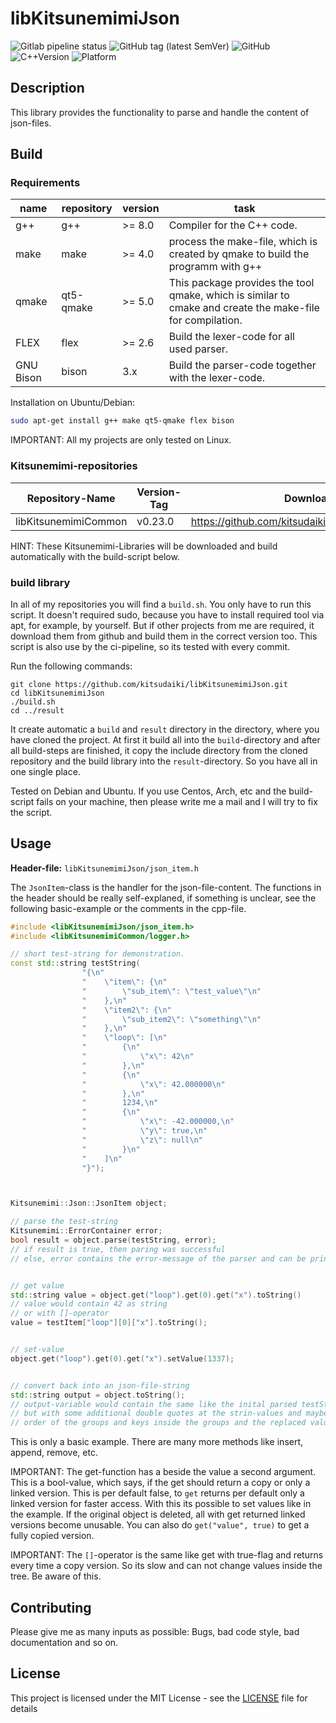 # libKitsunemimiJson

![Gitlab pipeline status](https://img.shields.io/gitlab/pipeline/kitsudaiki/libKitsunemimiJson?label=build%20and%20test&style=flat-square)
![GitHub tag (latest SemVer)](https://img.shields.io/github/v/tag/kitsudaiki/libKitsunemimiJson?label=version&style=flat-square)
![GitHub](https://img.shields.io/github/license/kitsudaiki/libKitsunemimiJson?style=flat-square)
![C++Version](https://img.shields.io/badge/c%2B%2B-17-blue?style=flat-square)
![Platform](https://img.shields.io/badge/platform-Linux--x64-lightgrey?style=flat-square)

## Description

This library provides the functionality to parse and handle the content of json-files. 

## Build

### Requirements

name | repository | version | task
--- | --- | --- | ---
g++ | g++ | >= 8.0 | Compiler for the C++ code.
make | make | >= 4.0 | process the make-file, which is created by qmake to build the programm with g++
qmake | qt5-qmake | >= 5.0 | This package provides the tool qmake, which is similar to cmake and create the make-file for compilation.
FLEX | flex | >= 2.6 | Build the lexer-code for all used parser.
GNU Bison | bison | 3.x | Build the parser-code together with the lexer-code.

Installation on Ubuntu/Debian:

```bash
sudo apt-get install g++ make qt5-qmake flex bison
```

IMPORTANT: All my projects are only tested on Linux. 

### Kitsunemimi-repositories

Repository-Name | Version-Tag | Download-Path
--- | --- | ---
libKitsunemimiCommon | v0.23.0 |  https://github.com/kitsudaiki/libKitsunemimiCommon.git

HINT: These Kitsunemimi-Libraries will be downloaded and build automatically with the build-script below.

### build library

In all of my repositories you will find a `build.sh`. You only have to run this script. It doesn't required sudo, because you have to install required tool via apt, for example, by yourself. But if other projects from me are required, it download them from github and build them in the correct version too. This script is also use by the ci-pipeline, so its tested with every commit.


Run the following commands:

```
git clone https://github.com/kitsudaiki/libKitsunemimiJson.git
cd libKitsunemimiJson
./build.sh
cd ../result
```

It create automatic a `build` and `result` directory in the directory, where you have cloned the project. At first it build all into the `build`-directory and after all build-steps are finished, it copy the include directory from the cloned repository and the build library into the `result`-directory. So you have all in one single place.

Tested on Debian and Ubuntu. If you use Centos, Arch, etc and the build-script fails on your machine, then please write me a mail and I will try to fix the script.


## Usage

**Header-file:** `libKitsunemimiJson/json_item.h`

The `JsonItem`-class is the handler for the json-file-content. The functions in the header should be really self-explaned, if something is unclear, see the following basic-example or the comments in the cpp-file.

```cpp
#include <libKitsunemimiJson/json_item.h>
#include <libKitsunemimiCommon/logger.h>

// short test-string for demonstration. 
const std::string testString(
                "{\n"
                "    \"item\": {\n"
                "        \"sub_item\": \"test_value\"\n"
                "    },\n"
                "    \"item2\": {\n"
                "        \"sub_item2\": \"something\"\n"
                "    },\n"
                "    \"loop\": [\n"
                "        {\n"
                "            \"x\": 42\n"
                "        },\n"
                "        {\n"
                "            \"x\": 42.000000\n"
                "        },\n"
                "        1234,\n"
                "        {\n"
                "            \"x\": -42.000000,\n"
                "            \"y\": true,\n"
                "            \"z\": null\n"
                "        }\n"
                "    ]\n"
                "}");



Kitsunemimi::Json::JsonItem object;

// parse the test-string
Kitsunemimi::ErrorContainer error;
bool result = object.parse(testString, error);
// if result is true, then paring was successful
// else, error contains the error-message of the parser and can be printed with LOG_ERROR(error);


// get value
std::string value = object.get("loop").get(0).get("x").toString()
// value would contain 42 as string
// or with []-operator
value = testItem["loop"][0]["x"].toString();


// set-value
object.get("loop").get(0).get("x").setValue(1337);


// convert back into an json-file-string
std::string output = object.toString();
// output-variable would contain the same like the inital parsed testString
// but with some additional double quotes at the strin-values and maybe another 
// order of the groups and keys inside the groups and the replaced value
```

This is only a basic example. There are many more methods like insert, append, remove, etc.


IMPORTANT: The get-function has a beside the value a second argument. This is a bool-value, which says, if the get should return a copy or only a linked version. This is per default false, to `get` returns per default only a linked version for faster access. With this its possible to set values like in the example. If the original object is deleted, all with get returned linked versions become unusable. You can also do `get("value", true)` to get a fully copied version. 

IMPORTANT: The `[]`-operator is the same like get with true-flag and returns every time a copy version. So its slow and can not change values inside the tree. Be aware of this.


## Contributing

Please give me as many inputs as possible: Bugs, bad code style, bad documentation and so on.

## License

This project is licensed under the MIT License - see the [LICENSE](LICENSE) file for details
